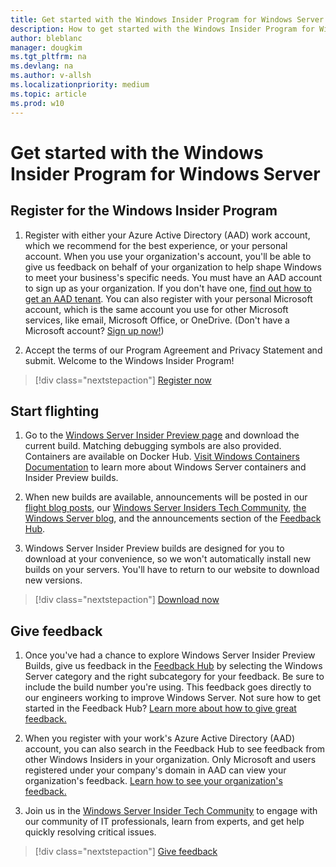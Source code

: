 ```yaml
---
title: Get started with the Windows Insider Program for Windows Server
description: How to get started with the Windows Insider Program for Windows Server
author: bleblanc
manager: dougkim
ms.tgt_pltfrm: na
ms.devlang: na
ms.author: v-allsh
ms.localizationpriority: medium
ms.topic: article
ms.prod: w10
---
```


# Get started with the Windows Insider Program for Windows Server

## Register for the Windows Insider Program

1. Register with either your Azure Active Directory (AAD) work account, which we recommend for the best experience, or your personal account. When you use your organization's account, you'll be able to give us feedback on behalf of your organization to help shape Windows to meet your business's specific needs. You must have an AAD account to sign up as your organization. If you don't have one, [find out how to get an AAD tenant](https://docs.microsoft.com/azure/active-directory/develop/active-directory-howto-tenant). You can also register with your personal Microsoft account, which is the same account you use for other Microsoft services, like email, Microsoft Office, or OneDrive. (Don't have a Microsoft account? [Sign up now!](https://account.microsoft.com/account))

2. Accept the terms of our Program Agreement and Privacy Statement and submit. Welcome to the Windows Insider Program!

> [!div class="nextstepaction"]
> [Register now](https://insider.windows.com/register)

## Start flighting

1. Go to the [Windows Server Insider Preview page](https://aka.ms/DownloadWindowsServerPreviews) and download the current build. Matching debugging symbols are also provided. Containers are available on Docker Hub. [Visit Windows Containers Documentation](https://docs.microsoft.com/virtualization/windowscontainers/) to learn more about Windows Server containers and Insider Preview builds.

2. When new builds are available, announcements will be posted in our [flight blog posts](https://blogs.windows.com/windowsexperience/tag/windows-insider-program/), our [Windows Server Insiders Tech Community](https://techcommunity.microsoft.com/t5/windows-server-insiders/bd-p/WindowsServerInsiders), [the Windows Server blog](https://cloudblogs.microsoft.com/windowsserver/), and the announcements section of the [Feedback Hub](https://aka.ms/FeedbackHub).

3. Windows Server Insider Preview builds are designed for you to download at your convenience, so we won't automatically install new builds on your servers. You'll have to return to our website to download new versions.

> [!div class="nextstepaction"]
> [Download now](https://aka.ms/DownloadWindowsServerPreviews)

## Give feedback

1. Once you've had a chance to explore Windows Server Insider Preview Builds, give us feedback in the [Feedback Hub](https://aka.ms/FeedbackHub) by selecting the Windows Server category and the right subcategory for your feedback. Be sure to include the build number you're using. This feedback goes directly to our engineers working to improve Windows Server. Not sure how to get started in the Feedback Hub? [Learn more about how to give great feedback.](https://docs.microsoft.com/windows-insider/at-home/feedback)

2. When you register with your work's Azure Active Directory (AAD) account, you can also search in the Feedback Hub to see feedback from other Windows Insiders in your organization. Only Microsoft and users registered under your company's domain in AAD can view your organization's feedback. [Learn how to see your organization's feedback.](https://docs.microsoft.com/windows-insider/at-work/wip-4-server-feedback-hub)

3. Join us in the [Windows Server Insider Tech Community](https://techcommunity.microsoft.com/t5/windows-server-insiders/bd-p/WindowsServerInsiders) to engage with our community of IT professionals, learn from experts, and get help quickly resolving critical issues.

> [!div class="nextstepaction"]
> [Give feedback](https://aka.ms/WIPFeedbackHub)
